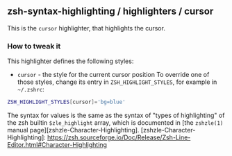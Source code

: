 zsh-syntax-highlighting / highlighters / cursor
-----------------------------------------------
This is the `cursor` highlighter, that highlights the cursor.
### How to tweak it
This highlighter defines the following styles:
* `cursor` - the style for the current cursor position
To override one of those styles, change its entry in `ZSH_HIGHLIGHT_STYLES`,
for example in `~/.zshrc`:
```zsh
ZSH_HIGHLIGHT_STYLES[cursor]='bg=blue'
```
The syntax for values is the same as the syntax of "types of highlighting" of
the zsh builtin `$zle_highlight` array, which is documented in [the `zshzle(1)`
manual page][zshzle-Character-Highlighting].
[zshzle-Character-Highlighting]: https://zsh.sourceforge.io/Doc/Release/Zsh-Line-Editor.html#Character-Highlighting
